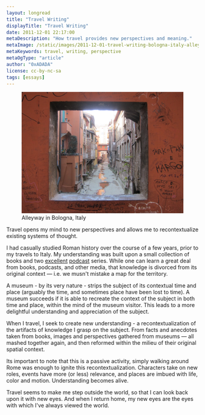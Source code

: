 ```yaml
---
layout: longread
title: "Travel Writing"
displayTitle: "Travel Writing"
date: 2011-12-01 22:17:00
metaDescription: "How travel provides new perspectives and meaning."
metaImage: /static/images/2011-12-01-travel-writing-bologna-italy-alleyway.jpg
metaKeywords: travel, writing, perspective
metaOgType: "article"
author: "0xADADA"
license: cc-by-nc-sa
tags: [essays]
---
```


<figure>
  <img src="/static/images/2011-12-01-travel-writing-bologna-italy-alleyway.jpg"
    alt="Alleyway in Bologna, Italy" title="Alleyway in Bologna, Italy">
  <figcaption>Alleyway in Bologna, Italy</figcaption>
</figure>

Travel opens my mind to new perspectives and allows me to recontextualize
existing systems of thought.

I had casually studied Roman history over the course of a few years, prior to my
travels to Italy. My understanding was built upon a small collection of books
and two [excellent](http://thehistoryofrome.typepad.com/)
[podcast](http://12byzantinerulers.com/) series. While one can learn a great
deal from books, podcasts, and other media, that knowledge is divorced from its
original context &mdash; i.e. we musn't mistake a map for the territory.

A museum - by its very nature - strips the subject of its contextual time and
place (arguably the time, and sometimes place have been lost to time). A museum
succeeds if it is able to recreate the context of the subject in both time and
place, within the mind of the museum visitor. This leads to a more delightful
understanding and appreciation of the subject.

When I travel, I seek to create new understanding - a recontextualization of the
artifacts of knowledge I grasp on the subject. From facts and anecdotes taken
from books, images and perspectives gathered from museums &mdash; all mashed
together again, and then reformed within the milieu of their original spatial
context.

Its important to note that this is a passive activity, simply walking around
Rome was enough to ignite this recontextualization. Characters take on new
roles, events have more (or less) relevance, and places are imbued with life,
color and motion. Understanding becomes alive.

Travel seems to make me step outside the world, so that I can look back upon it
with new eyes. And when I return home, my new eyes are the eyes with which I've
always viewed the world.

